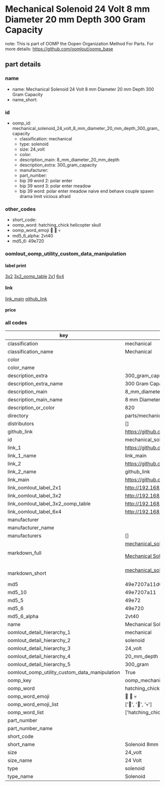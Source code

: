 # Mechanical Solenoid 24 Volt 8 mm Diameter 20 mm Depth 300 Gram Capacity  

note: This is part of OOMP the Oopen Organization Method For Parts. For more details: https://github.com/oomlout/oomp_base

##  part details





### name
* name: Mechanical Solenoid 24 Volt 8 mm Diameter 20 mm Depth 300 Gram Capacity
* name_short: 
### id
* oomp_id: mechanical_solenoid_24_volt_8_mm_diameter_20_mm_depth_300_gram_capacity
  * classification: mechanical
  * type: solenoid
  * size: 24_volt
  * color: 
  * description_main: 8_mm_diameter_20_mm_depth
  * description_extra: 300_gram_capacity
  * manufacturer: 
  * part_number: 
  * bip 39 word 2: polar enter
  * bip 39 word 3: polar enter meadow
  * bip 39 word: polar enter meadow naive end behave couple spawn drama limit vicious afraid

### other_codes
* short_code: 
* oomp_word: hatching_chick helicopter skull
* oomp_word_emoji :hatching_chick: :helicopter: :skull:
* md5_6_alpha: 2vt40
* md5_6: 49e720






### oomlout_oomp_utility_custom_data_manipulation
#### label print
[3x2](http://192.168.1.245:1112/?label=oomp%202vt40)
[3x2_oomp_table](http://192.168.1.107:1112/?label=oomp%202vt40)
[2x1](http://192.168.1.242:1112/?label=oomp%202vt40)
[6x4](http://192.168.1.55:1112/?label=oomp%202vt40)    

#### link

[link_main](https://github.com/oomlout/oomlout_oomp_current_version_messy/tree/main/parts/mechanical_solenoid_24_volt_8_mm_diameter_20_mm_depth_300_gram_capacity) [github_link](https://github.com/oomlout/oomlout_oomp_part_src/tree/main/parts/mechanical_solenoid_24_volt_8_mm_diameter_20_mm_depth_300_gram_capacity)                             

#### price







### all codes 
| key | value |  
| --- | --- |  
| classification | mechanical |  
| classification_name | Mechanical |  
| color |  |  
| color_name |  |  
| description_extra | 300_gram_capacity |  
| description_extra_name | 300 Gram Capacity |  
| description_main | 8_mm_diameter_20_mm_depth |  
| description_main_name | 8 mm Diameter 20 mm Depth |  
| description_or_color | 820 |  
| directory | parts/mechanical_solenoid_24_volt_8_mm_diameter_20_mm_depth_300_gram_capacity |  
| distributors | [] |  
| github_link | https://github.com/oomlout/oomlout_oomp_part_src/tree/main/parts/mechanical_solenoid_24_volt_8_mm_diameter_20_mm_depth_300_gram_capacity |  
| id | mechanical_solenoid_24_volt_8_mm_diameter_20_mm_depth_300_gram_capacity |  
| link_1 | https://github.com/oomlout/oomlout_oomp_current_version_messy/tree/main/parts/mechanical_solenoid_24_volt_8_mm_diameter_20_mm_depth_300_gram_capacity |  
| link_1_name | link_main |  
| link_2 | https://github.com/oomlout/oomlout_oomp_part_src/tree/main/parts/mechanical_solenoid_24_volt_8_mm_diameter_20_mm_depth_300_gram_capacity |  
| link_2_name | github_link |  
| link_main | https://github.com/oomlout/oomlout_oomp_current_version_messy/tree/main/parts/mechanical_solenoid_24_volt_8_mm_diameter_20_mm_depth_300_gram_capacity |  
| link_oomlout_label_2x1 | http://192.168.1.242:1112/?label=oomp%202vt40 |  
| link_oomlout_label_3x2 | http://192.168.1.245:1112/?label=oomp%202vt40 |  
| link_oomlout_label_3x2_oomp_table | http://192.168.1.107:1112/?label=oomp%202vt40 |  
| link_oomlout_label_6x4 | http://192.168.1.55:1112/?label=oomp%202vt40 |  
| manufacturer |  |  
| manufacturer_name |  |  
| manufacturers | [] |  
| markdown_full | [mechanical_solenoid_24_volt_8_mm_diameter_20_mm_depth_300_gram_capacity](https://github.com/oomlout/oomlout_oomp_current_version_messy/tree/main/parts/mechanical_solenoid_24_volt_8_mm_diameter_20_mm_depth_300_gram_capacity)<br>[](https://github.com/oomlout/oomlout_oomp_current_version_messy/tree/main/parts/mechanical_solenoid_24_volt_8_mm_diameter_20_mm_depth_300_gram_capacity)<br>[Mechanical Solenoid 24 Volt 8 Mm Diameter 20 Mm Depth 300 Gram Capacity](https://github.com/oomlout/oomlout_oomp_current_version_messy/tree/main/parts/mechanical_solenoid_24_volt_8_mm_diameter_20_mm_depth_300_gram_capacity)<br><br> |  
| markdown_short | [mechanical_solenoid_24_volt_8_mm_diameter_20_mm_depth_300_gram_capacity](https://github.com/oomlout/oomlout_oomp_current_version_messy/tree/main/parts/mechanical_solenoid_24_volt_8_mm_diameter_20_mm_depth_300_gram_capacity)<br><br> |  
| md5 | 49e7207a11d0a62451a4c92b1352dd3b |  
| md5_10 | 49e7207a11 |  
| md5_5 | 49e72 |  
| md5_6 | 49e720 |  
| md5_6_alpha | 2vt40 |  
| name | Mechanical Solenoid 24 Volt 8 mm Diameter 20 mm Depth 300 Gram Capacity |  
| oomlout_detail_hierarchy_1 | mechanical |  
| oomlout_detail_hierarchy_2 | solenoid |  
| oomlout_detail_hierarchy_3 | 24_volt |  
| oomlout_detail_hierarchy_4 | 20_mm_depth |  
| oomlout_detail_hierarchy_5 | 300_gram |  
| oomlout_oomp_utility_custom_data_manipulation | True |  
| oomp_key | oomp_mechanical_solenoid_24_volt_8_mm_diameter_20_mm_depth_300_gram_capacity |  
| oomp_word | hatching_chick helicopter skull |  
| oomp_word_emoji | :hatching_chick: :helicopter: :skull: |  
| oomp_word_emoji_list | [':hatching_chick:', ':helicopter:', ':skull:'] |  
| oomp_word_list | ['hatching_chick', 'helicopter', 'skull'] |  
| part_number |  |  
| part_number_name |  |  
| short_code |  |  
| short_name | Solenoid 8mm x 20mm 0.3kg 24_volt |  
| size | 24_volt |  
| size_name | 24 Volt |  
| type | solenoid |  
| type_name | Solenoid |  
